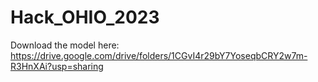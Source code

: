 # Hack_OHIO_2023
Download the model here: https://drive.google.com/drive/folders/1CGvI4r29bY7YoseqbCRY2w7m-R3HnXAi?usp=sharing
